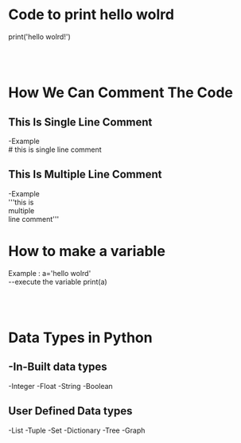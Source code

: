<h1>Code to print hello wolrd</h1>
<p>print('hello wolrd!')</p><br><br>
<h1>How We Can Comment The Code<br></h1>
<h2>This Is Single Line Comment</h2>
-Example<br>
# this is single line comment<br>
<h2>This Is Multiple Line Comment</h2>
-Example<br>
'''this is <br>
  multiple<br>
  line comment'''
<h1>How to make a variable</h1>
<p> Example :  a='hello wolrd'<br>--execute the variable print(a)</p><br><br>

<h1>Data Types in Python</h1>
<h2>-In-Built data types</h2>
-Integer
-Float
-String
-Boolean
<h2>User Defined Data types</h2>
-List
-Tuple
-Set
-Dictionary
-Tree
-Graph
